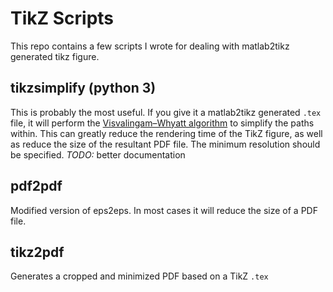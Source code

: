 # TikZ Scripts
This repo contains a few scripts I wrote for dealing with matlab2tikz generated tikz figure.

## tikzsimplify (python 3)
This is probably the most useful. If you give it a matlab2tikz generated `.tex`
file, it will perform the [Visvalingam–Whyatt algorithm](https://hydra.hull.ac.uk/resources/hull:8338) to simplify the paths within. This can greatly reduce the
rendering time of the TikZ figure, as well as reduce the size of the resultant
PDF file. The minimum resolution should be specified.
*TODO:* better documentation

## pdf2pdf
Modified version of eps2eps. In most cases it will reduce the size of a PDF file.

## tikz2pdf
Generates a cropped and minimized PDF based on a TikZ `.tex`
